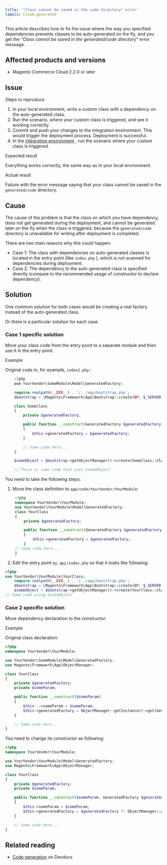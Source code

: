 ```yaml
---
title: '"Class cannot be saved in the code directory" error'
labels: Cloud,generated
---
```


This article describes how to fix the issue where the way you specified dependencies prevents classes to be auto-generated on the fly, and you get the *"Class cannot be saved in the generated/code directory"* error message.

## Affected products and versions

* Magento Commerce Cloud 2.2.0 or later

## Issue

 <span class="wysiwyg-underline">Steps to reproduce</span>

1. In your local environment, write a custom class with a dependency on the auto-generated class.
1. Run the scenario, where your custom class is triggered, and see it working correctly.
1. Commit and push your changes to the integration environment. This would trigger the deployment process. Deployment is successful.
1. In the [integration environment](https://support.magento.com/hc/en-us/articles/360043032152-Integration-Environment-enhancement-request-Pro-and-Starter) , run the scenario where your custom class is triggered.

 <span class="wysiwyg-underline">Expected result</span>

Everything works correctly, the same way as in your local environment.

 <span class="wysiwyg-underline">Actual result</span>

Failure with the error message saying that your class cannot be saved in the `generated/code` directory.

## Cause

The cause of the problem is that the class on which you have dependency, does not get generated during the deployment, and cannot be generated later on the fly when the class is triggered, because the `generated/code` directory is unavailable for writing after deployment is completed.

There are two main reasons why this could happen:

* Case 1: The class with dependencies on auto-generated classes is located in the entry point (like `index.php` ), which is not scanned for dependencies during deployment.
* Case 2: The dependency to the auto-generated class is specified directly (compare to the recommended usage of constructor to declare dependency).

## Solution

One common solution for both cases would be creating a real factory instead of the auto-generated class.

Or there is a particular solution for each case.

### Case 1 specific solution

Move your class code from the entry point to a separate module and then use it in the entry point.

 <span class="wysiwyg-underline">Example</span>

Original code in, for example, `index2.php` :

```php
    <?php
    use YourVendor\SomeModule\Model\GeneratedFactory;

    require realpath(__DIR__) . '/../app/bootstrap.php';
    $bootstrap = \Magento\Framework\App\Bootstrap::create(BP, $_SERVER);

    class SomeClass
    {
        private $generatedFactory;

        public function __construct(GeneratedFactory $generatedFactory)
        {
            $this->generatedFactory = $generatedFactory;
        }

        // Some code here...
    }

    $someObject = $bootstrap->getObjectManager()->create(SomeClass::class);

    // There is some code that uses $someObject
```

You need to take the following steps:

1. Move the class definition to `app/code/YourVendor/YourModule`:  

   ```php
    <?php   
    namespace YourVendor\YourModule;
    use YourVendor\YourModule\Model\GeneratedFactory;
    class YourClass
    {
        private $generatedFactory;

        public function __construct(GeneratedFactory $generatedFactory)
        {
            $this->generatedFactory = $generatedFactory;
        }
    // Some code here...
    }

    ```

1. Edit the entry point `my_api/index.php` so that it looks like following:  

```php
<?php
use YourVendor\YourModule\YourClass;
    require realpath(__DIR__) . '/../app/bootstrap.php';
    $bootstrap = \Magento\Framework\App\Bootstrap::create(BP, $_SERVER);
    $someObject = $bootstrap->getObjectManager()->create(YourClass::class);
// Some code using $someObject
 ```    

### Case 2 specific solution

Move dependency declaration to the constructor.

 <span class="wysiwyg-underline">Example</span>

Original class declaration:

```php
<?php
namespace YourVendor\YourModule;

use YourVendor\SomeModule\Model\GeneratedFactory;
use Magento\Framework\App\ObjectManager;

class YourClass
{
    private $generatedFactory;
    private $someParam;

    public function __construct($someParam)
    {
        $this--->someParam = $someParam;
        $this->generatedFactory = ObjectManager::getInstance()->get(GeneratedFactory::class);
    }

    // Some code here...
}
```

You need to change its constructor as following:

```php
<?php
namespace YourVendor\YourModule;

use YourVendor\YourModule\Model\GeneratedFactory;
use Magento\Framework\App\ObjectManager;

class YourClass
{
    private $generatedFactory;
    private $someParam;

    public function __construct($someParam, GeneratedFactory $generatedFactory = null)
    {
        $this->someParam = $someParam;
        $this->generatedFactory = $generatedFactory ?: ObjectManager::getInstance()->get(GeneratedFactory::class);
    }

    // Some code here...
}
```

## Related reading

* [Code generation](https://devdocs.magento.com/guides/v2.3/extension-dev-guide/code-generation.html) on Devdocs
